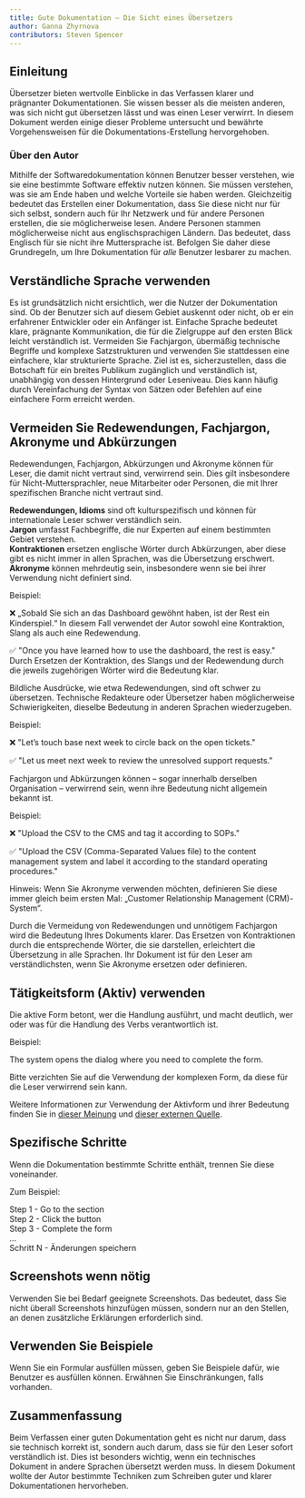 ```yaml
---
title: Gute Dokumentation – Die Sicht eines Übersetzers
author: Ganna Zhyrnova
contributors: Steven Spencer
---
```


## Einleitung

Übersetzer bieten wertvolle Einblicke in das Verfassen klarer und prägnanter Dokumentationen. Sie wissen besser als die meisten anderen, was sich nicht gut übersetzen lässt und was einen Leser verwirrt. In diesem Dokument werden einige dieser Probleme untersucht und bewährte Vorgehensweisen für die Dokumentations-Erstellung hervorgehoben.

### Über den Autor

Mithilfe der Softwaredokumentation können Benutzer besser verstehen, wie sie eine bestimmte Software effektiv nutzen können. Sie müssen verstehen, was sie am Ende haben und welche Vorteile sie haben werden. Gleichzeitig bedeutet das Erstellen einer Dokumentation, dass Sie diese nicht nur für sich selbst, sondern auch für Ihr Netzwerk und für andere Personen erstellen, die sie möglicherweise lesen. Andere Personen stammen möglicherweise nicht aus englischsprachigen Ländern. Das bedeutet, dass Englisch für sie nicht ihre Muttersprache ist. Befolgen Sie daher diese Grundregeln, um Ihre Dokumentation für _alle_ Benutzer lesbarer zu machen.

## Verständliche Sprache verwenden

Es ist grundsätzlich nicht ersichtlich, wer die Nutzer der Dokumentation sind. Ob der Benutzer sich auf diesem Gebiet auskennt oder nicht, ob er ein erfahrener Entwickler oder ein Anfänger ist. Einfache Sprache bedeutet klare, prägnante Kommunikation, die für die Zielgruppe auf den ersten Blick leicht verständlich ist. Vermeiden Sie Fachjargon, übermäßig technische Begriffe und komplexe Satzstrukturen und verwenden Sie stattdessen eine einfachere, klar strukturierte Sprache. Ziel ist es, sicherzustellen, dass die Botschaft für ein breites Publikum zugänglich und verständlich ist, unabhängig von dessen Hintergrund oder Leseniveau. Dies kann häufig durch Vereinfachung der Syntax von Sätzen oder Befehlen auf eine einfachere Form erreicht werden.

## Vermeiden Sie Redewendungen, Fachjargon, Akronyme und Abkürzungen

Redewendungen, Fachjargon, Abkürzungen und Akronyme können für Leser, die damit nicht vertraut sind, verwirrend sein. Dies gilt insbesondere für Nicht-Muttersprachler, neue Mitarbeiter oder Personen, die mit Ihrer spezifischen Branche nicht vertraut sind.

**Redewendungen, Idioms** sind oft kulturspezifisch und können für internationale Leser schwer verständlich sein.\
**Jargon** umfasst Fachbegriffe, die nur Experten auf einem bestimmten Gebiet verstehen.\
**Kontraktionen** ersetzen englische Wörter durch Abkürzungen, aber diese gibt es nicht immer in allen Sprachen, was die Übersetzung erschwert.\
**Akronyme** können mehrdeutig sein, insbesondere wenn sie bei ihrer Verwendung nicht definiert sind.

Beispiel:

❌ „Sobald Sie sich an das Dashboard gewöhnt haben, ist der Rest ein Kinderspiel.“ In diesem Fall verwendet der Autor sowohl eine Kontraktion, Slang als auch eine Redewendung.

✅ "Once you have learned how to use the dashboard, the rest is easy." Durch Ersetzen der Kontraktion, des Slangs und der Redewendung durch die jeweils zugehörigen Wörter wird die Bedeutung klar.

Bildliche Ausdrücke, wie etwa Redewendungen, sind oft schwer zu übersetzen. Technische Redakteure oder Übersetzer haben möglicherweise Schwierigkeiten, dieselbe Bedeutung in anderen Sprachen wiederzugeben.

Beispiel:

❌ "Let’s touch base next week to circle back on the open tickets."

✅ "Let us meet next week to review the unresolved support requests."

Fachjargon und Abkürzungen können – sogar innerhalb derselben Organisation – verwirrend sein, wenn ihre Bedeutung nicht allgemein bekannt ist.

Beispiel:

❌ "Upload the CSV to the CMS and tag it according to SOPs."

✅ "Upload the CSV (Comma-Separated Values file) to the content management system and label it according to the standard operating procedures."

Hinweis: Wenn Sie Akronyme verwenden möchten, definieren Sie diese immer gleich beim ersten Mal: „Customer Relationship Management (CRM)-System“.

Durch die Vermeidung von Redewendungen und unnötigem Fachjargon wird die Bedeutung Ihres Dokuments klarer. Das Ersetzen von Kontraktionen durch die entsprechende Wörter, die sie darstellen, erleichtert die Übersetzung in alle Sprachen. Ihr Dokument ist für den Leser am verständlichsten, wenn Sie Akronyme ersetzen oder definieren.

## Tätigkeitsform (Aktiv) verwenden

Die aktive Form betont, wer die Handlung ausführt, und macht deutlich, wer oder was für die Handlung des Verbs verantwortlich ist.

Beispiel:

The system opens the dialog where you need to complete the form.

Bitte verzichten Sie auf die Verwendung der komplexen Form, da diese für die Leser verwirrend sein kann.

Weitere Informationen zur Verwendung der Aktivform und ihrer Bedeutung finden Sie in [dieser Meinung](active_voice.md) und [dieser externen Quelle](https://developers.google.com/tech-writing/one/active-voice).

## Spezifische Schritte

Wenn die Dokumentation bestimmte Schritte enthält, trennen Sie diese voneinander.

Zum Beispiel:

Step 1 - Go to the section\
Step 2 - Click the button\
Step 3 - Complete the form\
...\
Schritt N - Änderungen speichern

## Screenshots wenn nötig

Verwenden Sie bei Bedarf geeignete Screenshots. Das bedeutet, dass Sie nicht überall Screenshots hinzufügen müssen, sondern nur an den Stellen, an denen zusätzliche Erklärungen erforderlich sind.

## Verwenden Sie Beispiele

Wenn Sie ein Formular ausfüllen müssen, geben Sie Beispiele dafür, wie Benutzer es ausfüllen können. Erwähnen Sie Einschränkungen, falls vorhanden.

## Zusammenfassung

Beim Verfassen einer guten Dokumentation geht es nicht nur darum, dass sie technisch korrekt ist, sondern auch darum, dass sie für den Leser sofort verständlich ist. Dies ist besonders wichtig, wenn ein technisches Dokument in andere Sprachen übersetzt werden muss. In diesem Dokument wollte der Autor bestimmte Techniken zum Schreiben guter und klarer Dokumentationen hervorheben.
